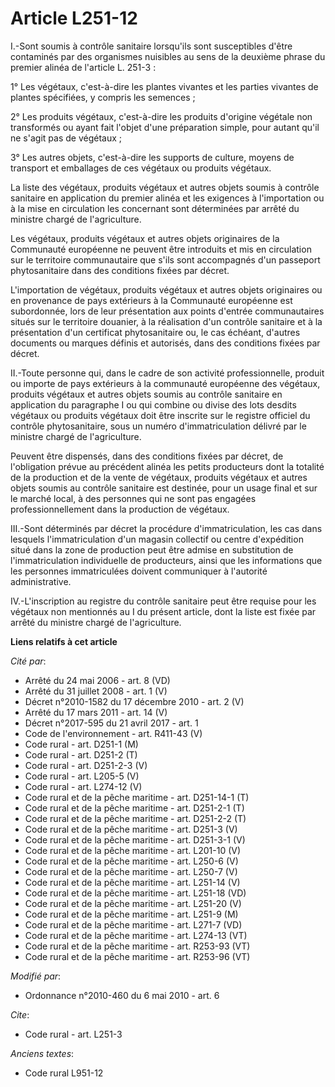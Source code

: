 # Article L251-12

I.-Sont soumis à contrôle sanitaire lorsqu'ils sont susceptibles d'être contaminés par des organismes nuisibles au sens de la
deuxième phrase du premier alinéa de l'article L. 251-3 : 

1° Les végétaux, c'est-à-dire les plantes vivantes et les parties vivantes de plantes spécifiées, y compris les semences ; 

2° Les produits végétaux, c'est-à-dire les produits d'origine végétale non transformés ou ayant fait l'objet d'une
préparation simple, pour autant qu'il ne s'agit pas de végétaux ; 

3° Les autres objets, c'est-à-dire les supports de culture, moyens de transport et emballages de ces végétaux ou produits
végétaux. 

La liste des végétaux, produits végétaux et autres objets soumis à contrôle sanitaire en application du premier alinéa et les
exigences à l'importation ou à la mise en circulation les concernant sont déterminées par arrêté du ministre chargé de
l'agriculture. 

Les végétaux, produits végétaux et autres objets originaires de la Communauté européenne ne peuvent être introduits et mis en
circulation sur le territoire communautaire que s'ils sont accompagnés d'un passeport phytosanitaire dans des conditions
fixées par décret.

L'importation de végétaux, produits végétaux et autres objets originaires ou en provenance de pays extérieurs à la Communauté
européenne est subordonnée, lors de leur présentation aux points d'entrée communautaires situés sur le territoire douanier, à
la réalisation d'un contrôle sanitaire et à la présentation d'un certificat phytosanitaire ou, le cas échéant, d'autres
documents ou marques définis et autorisés, dans des conditions fixées par décret. 

II.-Toute personne qui, dans le cadre de son activité professionnelle, produit ou importe de pays extérieurs à la communauté
européenne des végétaux, produits végétaux et autres objets soumis au contrôle sanitaire en application du paragraphe I ou
qui combine ou divise des lots desdits végétaux ou produits végétaux doit être inscrite sur le registre officiel du contrôle
phytosanitaire, sous un numéro d'immatriculation délivré par le ministre chargé de l'agriculture. 

Peuvent être dispensés, dans des conditions fixées par décret, de l'obligation prévue au précédent alinéa les petits
producteurs dont la totalité de la production et de la vente de végétaux, produits végétaux et autres objets soumis au
contrôle sanitaire est destinée, pour un usage final et sur le marché local, à des personnes qui ne sont pas engagées
professionnellement dans la production de végétaux. 

III.-Sont déterminés par décret la procédure d'immatriculation, les cas dans lesquels l'immatriculation d'un magasin
collectif ou centre d'expédition situé dans la zone de production peut être admise en substitution de l'immatriculation
individuelle de producteurs, ainsi que les informations que les personnes immatriculées doivent communiquer à l'autorité
administrative. 

IV.-L'inscription au registre du contrôle sanitaire peut être requise pour les végétaux non mentionnés au I du présent
article, dont la liste est fixée par arrêté du ministre chargé de l'agriculture.

**Liens relatifs à cet article**

_Cité par_:

  - Arrêté du 24 mai 2006 - art. 8 (VD)
  - Arrêté du 31 juillet 2008 - art. 1 (V)
  - Décret n°2010-1582 du 17 décembre 2010 - art. 2 (V)
  - Arrêté du 17 mars 2011 - art. 14 (V)
  - Décret n°2017-595 du 21 avril 2017 - art. 1
  - Code de l'environnement - art. R411-43 (V)
  - Code rural - art. D251-1 (M)
  - Code rural - art. D251-2 (T)
  - Code rural - art. D251-2-3 (V)
  - Code rural - art. L205-5 (V)
  - Code rural - art. L274-12 (V)
  - Code rural et de la pêche maritime - art. D251-14-1 (T)
  - Code rural et de la pêche maritime - art. D251-2-1 (T)
  - Code rural et de la pêche maritime - art. D251-2-2 (T)
  - Code rural et de la pêche maritime - art. D251-3 (V)
  - Code rural et de la pêche maritime - art. D251-3-1 (V)
  - Code rural et de la pêche maritime - art. L201-10 (V)
  - Code rural et de la pêche maritime - art. L250-6 (V)
  - Code rural et de la pêche maritime - art. L250-7 (V)
  - Code rural et de la pêche maritime - art. L251-14 (V)
  - Code rural et de la pêche maritime - art. L251-18 (VD)
  - Code rural et de la pêche maritime - art. L251-20 (V)
  - Code rural et de la pêche maritime - art. L251-9 (M)
  - Code rural et de la pêche maritime - art. L271-7 (VD)
  - Code rural et de la pêche maritime - art. L274-13 (VT)
  - Code rural et de la pêche maritime - art. R253-93 (VT)
  - Code rural et de la pêche maritime - art. R253-96 (VT)

_Modifié par_:

  - Ordonnance n°2010-460 du 6 mai 2010 - art. 6

_Cite_:

  - Code rural - art. L251-3

_Anciens textes_:

  - Code rural L951-12
